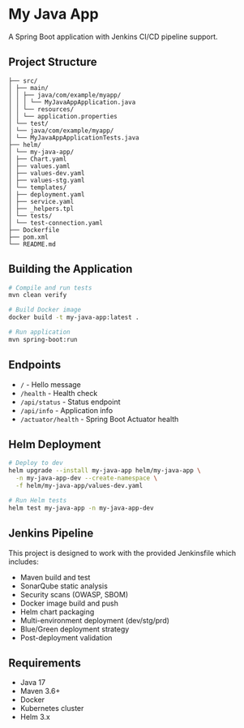 # My Java App

A Spring Boot application with Jenkins CI/CD pipeline support.


## Project Structure

```
├── src/
│ ├── main/
│ │ ├── java/com/example/myapp/
│ │ │ └── MyJavaAppApplication.java
│ │ └── resources/
│ │ └── application.properties
│ └── test/
│ └── java/com/example/myapp/
│ └── MyJavaAppApplicationTests.java
├── helm/
│ └── my-java-app/
│ ├── Chart.yaml
│ ├── values.yaml
│ ├── values-dev.yaml
│ ├── values-stg.yaml
│ └── templates/
│ ├── deployment.yaml
│ ├── service.yaml
│ ├── _helpers.tpl
│ └── tests/
│ └── test-connection.yaml
├── Dockerfile
├── pom.xml
└── README.md
```

## Building the Application

```bash
# Compile and run tests
mvn clean verify

# Build Docker image
docker build -t my-java-app:latest .

# Run application
mvn spring-boot:run
```

## Endpoints

- `/` - Hello message
- `/health` - Health check
- `/api/status` - Status endpoint
- `/api/info` - Application info
- `/actuator/health` - Spring Boot Actuator health

## Helm Deployment

```bash
# Deploy to dev
helm upgrade --install my-java-app helm/my-java-app \
  -n my-java-app-dev --create-namespace \
  -f helm/my-java-app/values-dev.yaml

# Run Helm tests
helm test my-java-app -n my-java-app-dev
```

## Jenkins Pipeline

This project is designed to work with the provided Jenkinsfile which includes:

- Maven build and test
- SonarQube static analysis
- Security scans (OWASP, SBOM)
- Docker image build and push
- Helm chart packaging
- Multi-environment deployment (dev/stg/prd)
- Blue/Green deployment strategy
- Post-deployment validation

## Requirements

- Java 17
- Maven 3.6+
- Docker
- Kubernetes cluster
- Helm 3.x
